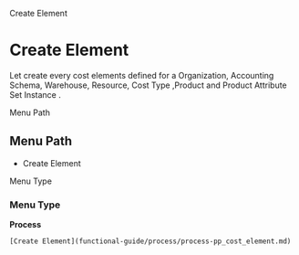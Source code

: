 
Create Element
# Create Element


Let create every cost elements defined for a Organization, Accounting Schema, Warehouse, Resource, Cost Type ,Product and Product Attribute Set Instance .

Menu Path
## Menu Path



- Create Element

Menu Type
### Menu Type

**Process**


```
[Create Element](functional-guide/process/process-pp_cost_element.md)
```